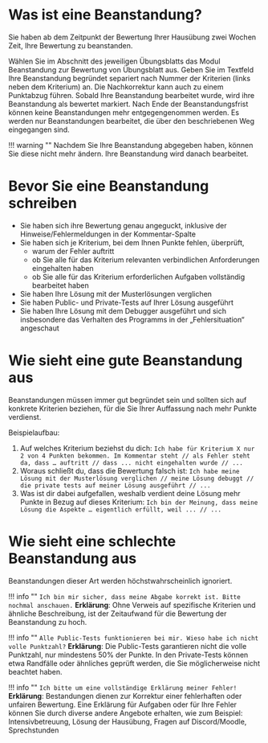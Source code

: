 # Was ist eine Beanstandung?
Sie haben ab dem Zeitpunkt der Bewertung Ihrer Hausübung zwei Wochen Zeit, Ihre Bewertung zu beanstanden.

Wählen Sie im Abschnitt des jeweiligen Übungsblatts das Modul Beanstandung zur Bewertung von Übungsblatt aus. Geben Sie im Textfeld Ihre Beanstandung begründet separiert nach Nummer der Kriterien (links neben dem Kriterium) an. Die Nachkorrektur kann auch zu einem Punktabzug führen. 
Sobald Ihre Beanstandung bearbeitet wurde, wird ihre Beanstandung als bewertet markiert. Nach Ende der Beanstandungsfrist können keine Beanstandungen mehr entgegengenommen werden. Es werden nur Beanstandungen bearbeitet, die über den beschriebenen Weg eingegangen sind.

!!! warning "" 
	Nachdem Sie Ihre Beanstandung abgegeben haben, können Sie diese nicht mehr ändern. Ihre Beanstandung wird danach bearbeitet.

# Bevor Sie eine Beanstandung schreiben
- Sie haben sich ihre Bewertung genau angeguckt, inklusive der Hinweise/Fehlermeldungen in der Kommentar-Spalte
- Sie haben sich je Kriterium, bei dem Ihnen Punkte fehlen, überprüft,
	- warum der Fehler auftritt
	- ob Sie alle für das Kriterium relevanten verbindlichen Anforderungen eingehalten haben
	- ob Sie alle für das Kriterium erforderlichen Aufgaben vollständig bearbeitet haben
- Sie haben Ihre Lösung mit der Musterlösungen verglichen
- Sie haben Public- und Private-Tests auf Ihrer Lösung ausgeführt 
- Sie haben Ihre Lösung mit dem Debugger ausgeführt und sich insbesondere das Verhalten des Programms in der „Fehlersituation“ angeschaut
# Wie sieht eine gute Beanstandung aus
Beanstandungen müssen immer gut begründet sein und sollten sich auf konkrete Kriterien beziehen, für die Sie Ihrer Auffassung nach mehr Punkte verdienst.

Beispielaufbau: 

1. Auf welches Kriterium beziehst du dich: `Ich habe für Kriterium X nur 2 von 4 Punkten bekommen. Im Kommentar steht // als Fehler steht da, dass … auftritt // dass ... nicht eingehalten wurde // ...`
2. Woraus schließt du, dass die Bewertung falsch ist: `Ich habe meine Lösung mit der Musterlösung verglichen // meine Lösung debuggt // die private tests auf meiner Lösung ausgeführt // ...`
3. Was ist dir dabei aufgefallen, weshalb verdient deine Lösung mehr Punkte in Bezug auf dieses Kriterium: `Ich bin der Meinung, dass meine Lösung die Aspekte … eigentlich erfüllt, weil ... // ...`

#  Wie sieht eine schlechte Beanstandung aus
Beanstandungen dieser Art werden höchstwahrscheinlich ignoriert.

!!! info ""
	```
	Ich bin mir sicher, dass meine Abgabe korrekt ist. Bitte nochmal anschauen.
	```
	**Erklärung**: Ohne Verweis auf spezifische Kriterien und ähnliche Beschreibung, ist der Zeitaufwand für die Bewertung der Beanstandung zu hoch.

!!! info ""
	```
	Alle Public-Tests funktionieren bei mir. Wieso habe ich nicht volle Punktzahl?
	```
	**Erklärung**: Die Public-Tests garantieren nicht die volle Punktzahl, nur mindestens 50% der Punkte. In den Private-Tests können etwa Randfälle oder ähnliches geprüft werden, die Sie möglicherweise nicht beachtet haben.

!!! info ""
	```
	Ich bitte um eine vollständige Erklärung meiner Fehler!
	```
	**Erklärung**: Bestandungen dienen zur Korrektur einer fehlerhaften oder unfairen Bewertung. Eine Erklärung für Aufgaben oder für Ihre Fehler können Sie durch diverse andere Angebote erhalten, wie zum Beispiel: Intensivbetreuung, Lösung der Hausübung, Fragen auf Discord/Moodle, Sprechstunden